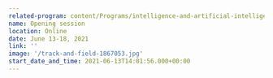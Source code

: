 ```yaml
---
related-program: content/Programs/intelligence-and-artificial-intelligence.md
name: Opening session
location: Online
date: June 13-18, 2021
link: ''
image: '/track-and-field-1867053.jpg'
start_date_and_time: 2021-06-13T14:01:56.000+00:00
---
```

